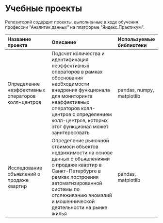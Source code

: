 # Учебные проекты

Репозиторий содердит проекты, выполненные в ходе обучения профессии "Аналитик данных" на платформе "Яндекс.Практикум".

| Название проекта |	Описание | Используемые библиотеки
| :-------------------- | :-------------------- | :-------------------- |
| Определение неэффективных операторов колл-центров |	Подсчет количества и идентификация неэффективных операторов в рамках обоснования необходимости внедрения функционала для мониторинга неэффективных операторов колл-центров с определением колл-центров, которых этот функционал может заинтересовать |	pandas, numpy, matplotlib
| Исследование объявлений о продаже квартир | Определение рыночной стоимоси объектов недвижимости на основе данных с объявлениями о продаже квартир в Санкт-Петербурге в рамках построения автоматизированной системы по отслеживанию аномалий и мошеннической деятельности на рынке жилья | pandas, matplotlib
